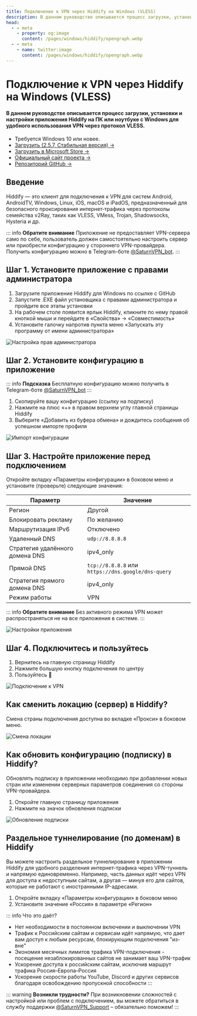```yaml
---
title: Подключение к VPN через Hiddify на Windows (VLESS)
description: В данном руководстве описывается процесс загрузки, установки и настройки приложения Hiddify на ПК или ноутбуке с Windows для удобного использования VPN через протокол VLESS.
head:
  - - meta
    - property: og:image
      content: /pages/windows/hiddify/opengraph.webp
  - - meta
    - name: twitter:image
      content: /pages/windows/hiddify/opengraph.webp
---
```


# Подключение к VPN через Hiddify на Windows (VLESS)

#### В данном руководстве описывается процесс загрузки, установки и настройки приложения Hiddify на ПК или ноутбуке с Windows для удобного использования VPN через протокол VLESS.

- Требуется Windows 10 или новее.
- [Загрузить (2.5.7, Стабильная версия) →](https://github.com/hiddify/hiddify-app/releases/download/v2.5.7/Hiddify-Windows-Setup-x64.exe)
- [Загрузить в Microsoft Store →](https://apps.microsoft.com/detail/9pdfnl3qv2s5?hl=ru-RU&gl=RU)
- [Официальный сайт проекта →](https://Hiddify.com/)
- [Репозиторий GitHub →](https://github.com/hiddify/hiddify-app)


## Введение

Hiddify — это клиент для подключения к VPN для систем Android, AndroidTV, Windows, Linux, iOS, macOS и iPadOS, предназначенный для безопасного проксирования интернет‑трафика через протоколы семейства v2Ray, таких как VLESS, VMess, Trojan, Shadowsocks, Hysteria и др.

::: info **Обратите внимание** 
Приложение не предоставляет VPN-сервера само по себе, пользователь должен самостоятельно настроить сервер или приобрести конфигурацию у стороннего VPN-провайдера. Получить конфигурацию можно в Telegram-боте [@SaturnVPN_bot](https://t.me/SaturnVPN_bot?start=docs).
:::

## Шаг 1. Установите приложение с правами администратора

1. Загрузите приложение Hiddify для Windows по ссылке с GitHub
2. Запустите .EXE файл установщика с правами администратора и пройдите все этапы установки
3. На рабочем столе появится ярлык Hiddify, кликните по нему правой кнопкой мыши и перейдите в «Свойства» → «Совместимость»
4. Установите галочку напротив пункта меню «Запускать эту программу от имени администратора»

![Настройка прав администратора](/pages/windows/hiddify/1.webp)

## Шаг 2. Установите конфигурацию в приложение

::: info **Подсказка** 
Бесплатную конфигурацию можно получить в Telegram-боте [@SaturnVPN_bot](https://t.me/SaturnVPN_bot?start=docs)
:::

1. Скопируйте вашу конфигурацию (ссылку на подписку)
2. Нажмите на плюс «+» в правом верхнем углу главной страницы Hiddify
3. Выберите «Добавить из буфера обмена» и дождитесь сообщения об успешном импорте профиля

![Импорт конфигурации](/pages/windows/hiddify/2.webp)

## Шаг 3. Настройте приложение перед подключением

Откройте вкладку «Параметры конфигурации» в боковом меню и установите (проверьте) следующие значения:

| Параметр | Значение |
|----------|----------|
| Регион | Другой |
| Блокировать рекламу | По желанию |
| Маршрутизация IPv6 | Отключено |
| Удаленный DNS | `udp://8.8.8.8` |
| Стратегия удалённого домена DNS | ipv4_only |
| Прямой DNS | `tcp://8.8.8.8` или `https://dns.google/dns-query` |
| Стратегия прямого домена DNS | ipv4_only |
| Режим работы | VPN |

::: info **Обратите внимание** 
Без активного режима VPN может распространяться не на все приложения в системе.
:::

![Настройки приложения](/pages/windows/hiddify/3.webp)

## Шаг 4. Подключитесь и пользуйтесь

1. Вернитесь на главную страницу Hiddify
2. Нажмите большую кнопку подключения по центрy
3. Пользуйтесь 🙂

![Подключение к VPN](/pages/windows/hiddify/4.webp)

## Как сменить локацию (сервер) в Hiddify?
Смена страны подключения доступна во вкладке «Прокси» в боковом меню.

![Смена локации](/pages/windows/hiddify/6.webp)

## Как обновить конфигурацию (подписку) в Hiddify?
Обновлять подписку в приложении необходимо при добавлении новых стран или изменении серверных параметров соединения со стороны VPN-провайдера.
1. Откройте главную страницу приложения
2. Нажмите на значок обновления подписки

![Обновление подписки](/pages/windows/hiddify/5.webp)

## Раздельное туннелирование (по доменам) в Hiddify

Вы можете настроить раздельное туннелирование в приложении Hiddify для удобного разделения интернет-трафика через VPN-туннель и напрямую единовременно. Например, часть данных идёт через VPN для доступа к недоступным сайтам, а другая — минуя его для сайтов, которые не работают с иностранными IP-адресами.

1. Откройте вкладку «Параметры конфигурации» в боковом меню
2. Установите значение «Россия» в параметре «Регион»

::: info Что это даёт?
- Нет необходимости в постоянном включении и выключении VPN
- Трафик к Российским сайтам и сервисам идёт напрямую, что дает вам доступ к любым ресурсам, блокирующим подключения "из-вне"
- Экономия месячных лимитов трафика VPN-подключения - посещение незаблокированных сайтов не занимает ваш VPN-трафик
- Ускорение доступа к российским сайтам, исключив маршрут трафика Россия–Европа–Россия
- Ускорение скорости работы YouTube, Discord и других сервисов благодаря освобождению пропускной способности
:::

::: warning **Возникли трудности?** 
При возникновении сложностей с настройкой или проблем с подключением, вы можете обратиться в службу поддержки [@SaturnVPN_Support](https://t.me/SaturnVPN_Support) – обязательно поможем!
:::